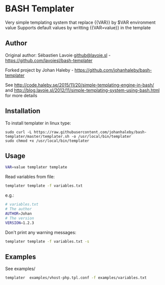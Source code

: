 # BASH Templater
Very simple templating system that replace {{VAR}} by $VAR environment value
Supports default values by writting {{VAR=value}} in the template

## Author

Original author: Sébastien Lavoie <github@lavoie.sl> - https://github.com/lavoiesl/bash-templater

Forked project by Johan Haleby - https://github.com/johanhaleby/bash-templater

See http://code.haleby.se/2015/11/20/simple-templating-engine-in-bash/  and http://blog.lavoie.sl/2012/11/simple-templating-system-using-bash.html for more details

## Installation

To install templater in linux type:

    sudo curl -L https://raw.githubusercontent.com/johanhaleby/bash-templater/master/templater.sh -o /usr/local/bin/templater
    sudo chmod +x /usr/local/bin/templater

## Usage
	
```bash
VAR=value templater template
```

Read variables from file:
    
```bash
templater template -f variables.txt
```

e.g.:
```bash
# variables.txt
# The author
AUTHOR=Johan
# The version
VERSION=1.2.3
```

Don't print any warning messages:

```bash
templater template -f variables.txt -s
```

## Examples
See examples/

```bash
templater  examples/vhost-php.tpl.conf -f examples/variables.txt
```
